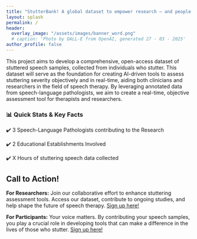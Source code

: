 ```yaml
---
title: "StutterBank! A global dataset to empower research — and people who stutter."
layout: splash
permalink: /
header:
  overlay_image: "/assets/images/banner_word.png"
  # caption: 'Photo by DALL-E from OpenAI, generated 27 - 03 - 2025'
author_profile: false
---
```



<!-- ## Stutter Bank! -->

This project aims to develop a comprehensive, open-access dataset of stuttered speech samples, collected from individuals who stutter. This dataset will serve as the foundation for creating AI-driven tools to assess stuttering severity objectively and in real-time, aiding both clinicians and researchers in the field of speech therapy. By leveraging annotated data from speech-language pathologists, we aim to create a real-time, objective assessment tool for therapists and researchers.

<!-- ••Want to stay updated? [Subscribe for updates]•• -->

<!-- ## About the Project:
**The Problem:** The lack of precise, real-time tools for assessing stuttering severity.


**Our Approach:** Developing a multi-modal AI-driven assessment tool combining speech and visual data. -->


### 📊 Quick Stats & Key Facts

✔️ 3 Speech-Language Pathologists contributing to the Research

✔️ 2 Educational Establishments Involved

✔️ X Hours of stuttering speech data collected
<!-- - ✔️ X Languages supported -->



## Call to Action!
<b>For Researchers:</b> Join our collaborative effort to enhance stuttering assessment tools. Access our dataset, contribute to ongoing studies, and help shape the future of speech therapy. [Sign up here!](https://forms.office.com/r/n4tvC9UY4H)


<b>For Participants:</b> Your voice matters. By contributing your speech samples, you play a crucial role in developing tools that can make a difference in the lives of those who stutter. [Sign up here!](https://forms.office.com/r/n4tvC9UY4H)

